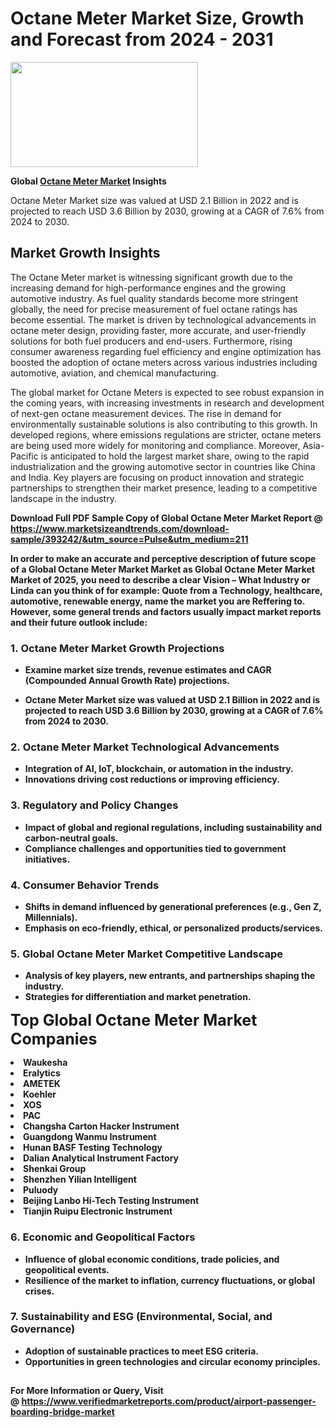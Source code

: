 <H1>Octane Meter Market Size, Growth and Forecast from 2024 - 2031</H1><img class="aligncenter size-medium wp-image-584254" src="https://thirdeyenews.in/wp-content/uploads/2024/09/Global-Market-Research-300x168.jpeg" alt="" width="300" height="168" /><p><strong>Global&nbsp;<a href="https://www.marketsizeandtrends.com/download-sample/393242/&amp;utm_source=Pulse&amp;utm_medium=211">Octane Meter Market</a> Insights</strong></p><p>Octane Meter Market size was valued at USD 2.1 Billion in 2022 and is projected to reach USD 3.6 Billion by 2030, growing at a CAGR of 7.6% from 2024 to 2030.</p><p><h2>Market Growth Insights</h2> <p>The Octane Meter market is witnessing significant growth due to the increasing demand for high-performance engines and the growing automotive industry. As fuel quality standards become more stringent globally, the need for precise measurement of fuel octane ratings has become essential. The market is driven by technological advancements in octane meter design, providing faster, more accurate, and user-friendly solutions for both fuel producers and end-users. Furthermore, rising consumer awareness regarding fuel efficiency and engine optimization has boosted the adoption of octane meters across various industries including automotive, aviation, and chemical manufacturing.</p> <p><strong></strong></p> <p>The global market for Octane Meters is expected to see robust expansion in the coming years, with increasing investments in research and development of next-gen octane measurement devices. The rise in demand for environmentally sustainable solutions is also contributing to this growth. In developed regions, where emissions regulations are stricter, octane meters are being used more widely for monitoring and compliance. Moreover, Asia-Pacific is anticipated to hold the largest market share, owing to the rapid industrialization and the growing automotive sector in countries like China and India. Key players are focusing on product innovation and strategic partnerships to strengthen their market presence, leading to a competitive landscape in the industry. <p><strong></p><p><span class=""><strong>Download Full PDF Sample Copy of Global Octane Meter Market Report</strong> @ <a href="https://www.marketsizeandtrends.com/download-sample/393242/&amp;utm_source=Pulse&amp;utm_medium=211" target="_blank">https://www.marketsizeandtrends.com/download-sample/393242/&amp;utm_source=Pulse&amp;utm_medium=211</a></span></p><p>In order to make an accurate and perceptive description of future scope of a Global&nbsp;Octane Meter Market Market as Global&nbsp;Octane Meter Market Market of 2025, you need to describe a clear Vision &ndash; What Industry or Linda can you think of for example: Quote from a Technology, healthcare, automotive, renewable energy, name the market you are Reffering to. However, some general trends and factors usually impact market reports and their future outlook include:</p><h3>1.&nbsp;<strong>Octane Meter Market Growth Projections</strong></h3><ul><li>Examine market size trends, revenue estimates and CAGR (Compounded Annual Growth Rate) projections.</li><li><p>Octane Meter Market size was valued at USD 2.1 Billion in 2022 and is projected to reach USD 3.6 Billion by 2030, growing at a CAGR of 7.6% from 2024 to 2030.</p></li></ul><h3>2.&nbsp;<strong>Octane Meter Market Technological Advancements</strong></h3><ul><li>Integration of AI, IoT, blockchain, or automation in the industry.</li><li>Innovations driving cost reductions or improving efficiency.</li></ul><h3>3.&nbsp;<strong>Regulatory and Policy Changes</strong></h3><ul><li>Impact of global and regional regulations, including sustainability and carbon-neutral goals.</li><li>Compliance challenges and opportunities tied to government initiatives.</li></ul><h3>4.&nbsp;<strong>Consumer Behavior Trends</strong></h3><ul><li>Shifts in demand influenced by generational preferences (e.g., Gen Z, Millennials).</li><li>Emphasis on eco-friendly, ethical, or personalized products/services.</li></ul><h3>5.&nbsp;<strong>Global Octane Meter Market Competitive Landscape</strong></h3><ul><li>Analysis of key players, new entrants, and partnerships shaping the industry.</li><li>Strategies for differentiation and market penetration.</li></ul><p data-pm-slice="1 1 []"><span style="color: inherit; font-family: inherit; font-size: 25px;">Top Global Octane Meter Market Companies</span></p><div class="" data-test-id=""><p><li>Waukesha</li><li> Eralytics</li><li> AMETEK</li><li> Koehler</li><li> XOS</li><li> PAC</li><li> Changsha Carton Hacker Instrument</li><li> Guangdong Wanmu Instrument</li><li> Hunan BASF Testing Technology</li><li> Dalian Analytical Instrument Factory</li><li> Shenkai Group</li><li> Shenzhen Yilian Intelligent</li><li> Puluody</li><li> Beijing Lanbo Hi-Tech Testing Instrument</li><li> Tianjin Ruipu Electronic Instrument</li></p></div><h3>6.&nbsp;<strong>Economic and Geopolitical Factors</strong></h3><ul><li>Influence of global economic conditions, trade policies, and geopolitical events.</li><li>Resilience of the market to inflation, currency fluctuations, or global crises.</li></ul><h3>7.&nbsp;<strong>Sustainability and ESG (Environmental, Social, and Governance)</strong></h3><ul><li>Adoption of sustainable practices to meet ESG criteria.</li><li>Opportunities in green technologies and circular economy principles.</li></ul><h2><strong style="font-size: 14px;">For More Information or Query, Visit @&nbsp;</strong><a style="background-color: #ffffff; font-size: 14px;" href="https://www.marketsizeandtrends.com/report/octane-meter-market/" target="_blank">https://www.verifiedmarketreports.com/product/airport-passenger-boarding-bridge-market</a></h2>

